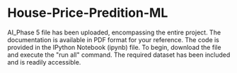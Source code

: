 # House-Price-Predition-ML
AI_Phase 5 file has been uploaded, encompassing the entire project.
The documentation is available in PDF format for your reference.
The code is provided in the IPython Notebook (ipynb) file.
To begin, download the file and execute the "run all" command.
The required dataset has been included and is readily accessible.
